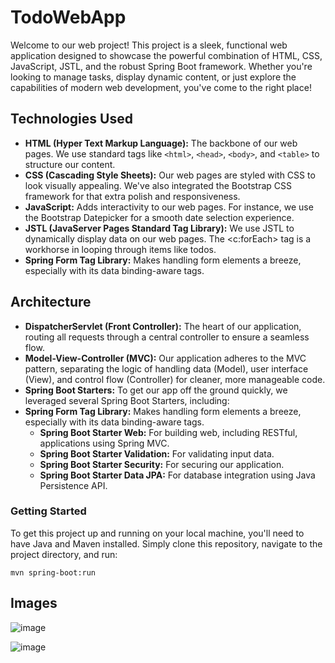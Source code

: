 # TodoWebApp
Welcome to our web project! This project is a sleek, functional web application designed to showcase the powerful combination of HTML, CSS, JavaScript, JSTL, and the robust Spring Boot framework. Whether you're looking to manage tasks, display dynamic content, or just explore the capabilities of modern web development, you've come to the right place!

## Technologies Used

- **HTML (Hyper Text Markup Language):** The backbone of our web pages. We use standard tags like `<html>`, `<head>`, `<body>`, and `<table>` to structure our content.
- **CSS (Cascading Style Sheets):** Our web pages are styled with CSS to look visually appealing. We've also integrated the Bootstrap CSS framework for that extra polish and responsiveness.
- **JavaScript:** Adds interactivity to our web pages. For instance, we use the Bootstrap Datepicker for a smooth date selection experience.
- **JSTL (JavaServer Pages Standard Tag Library):** We use JSTL to dynamically display data on our web pages. The <c:forEach> tag is a workhorse in looping through items like todos.
- **Spring Form Tag Library:** Makes handling form elements a breeze, especially with its data binding-aware tags.

## Architecture

- **DispatcherServlet (Front Controller):** The heart of our application, routing all requests through a central controller to ensure a seamless flow.
- **Model-View-Controller (MVC):** Our application adheres to the MVC pattern, separating the logic of handling data (Model), user interface (View), and control flow (Controller) for cleaner, more manageable code.
- **Spring Boot Starters:** To get our app off the ground quickly, we leveraged several Spring Boot Starters, including:
- **Spring Form Tag Library:** Makes handling form elements a breeze, especially with its data binding-aware tags.
  - **Spring Boot Starter Web:** For building web, including RESTful, applications using Spring MVC.
  - **Spring Boot Starter Validation:** For validating input data.
  - **Spring Boot Starter Security:** For securing our application.
  - **Spring Boot Starter Data JPA:** For database integration using Java Persistence API.

### Getting Started

To get this project up and running on your local machine, you'll need to have Java and Maven installed. Simply clone this repository, navigate to the project directory, and run:

```
mvn spring-boot:run

```

## Images
![image](https://github.com/utkarshsinh/TodoWebApp/assets/107430204/6b768c16-c740-4aab-8256-58908d864f09)

![image](https://github.com/utkarshsinh/TodoWebApp/assets/107430204/132a9fe0-2686-4478-895e-a266a4fdc641)


